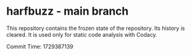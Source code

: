 # harfbuzz - main branch

This repository contains the frozen state of the repository.
Its history is cleared. It is used only for static code
analysis with Codacy.

Commit Time: 1729387139